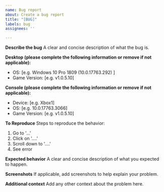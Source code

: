 ```yaml
---
name: Bug report
about: Create a bug report
title: "[BUG]"
labels: bug
assignees: ''

---
```


**Describe the bug**
A clear and concise description of what the bug is.

**Desktop (please complete the following information or remove if not applicable):**
 - OS: [e.g. Windows 10 Pro 1809 (10.0.17763.292) ]
 - Game Version: [e.g. v1.0.5.10]

**Console (please complete the following information or remove if not applicable):**
 - Device: [e.g. Xbox1]
 - OS: [e.g. 10.0.17763.3066]
 - Game Version: [e.g. v1.0.5.10]

**To Reproduce**
Steps to reproduce the behavior:
1. Go to '...'
2. Click on '....'
3. Scroll down to '....'
4. See error

**Expected behavior**
A clear and concise description of what you expected to happen.

**Screenshots**
If applicable, add screenshots to help explain your problem.

**Additional context**
Add any other context about the problem here.
